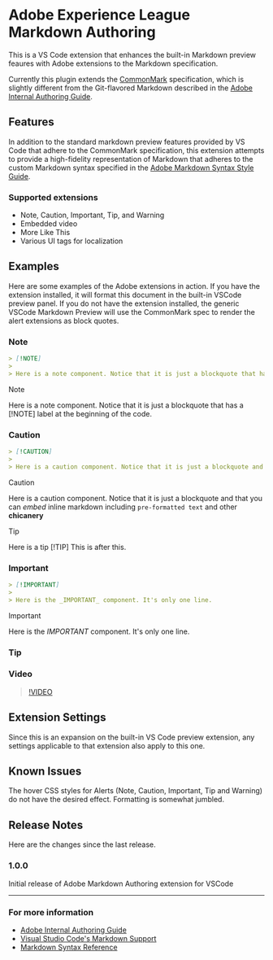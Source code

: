 # Adobe Experience League Markdown Authoring

This is a VS Code extension that enhances the built-in Markdown preview feaures with Adobe extensions to the Markdown specification.

Currently this plugin extends the [CommonMark](https://spec.commonmark.org/) specification, which is slightly different from the Git-flavored Markdown described in the [Adobe Internal Authoring Guide](https://docs.adobe.com/content/help/en/collaborative-doc-instructions/collaboration-guide/markdown/syntax-style-guide.html).

## Features

In addition to the standard markdown preview features provided by VS Code that adhere to the CommonMark specification, this extension attempts to provide a high-fidelity representation of Markdown that adheres to the custom Markdown syntax specified in the [Adobe Markdown Syntax Style Guide](https://docs.adobe.com/content/help/en/collaborative-doc-instructions/collaboration-guide/markdown/syntax-style-guide.html).

### Supported extensions

- Note, Caution, Important, Tip, and Warning
- Embedded video
- More Like This
- Various UI tags for localization

## Examples

Here are some examples of the Adobe extensions in action. If you have the extension installed, it will format this document in the built-in VSCode preview panel. If you do not have the extension installed, the generic VSCode Markdown Preview will use the CommonMark spec to render the alert extensions as block quotes.

### Note

```markdown
> [!NOTE]
>
> Here is a note component. Notice that it is just a blockquote that has a [!NOTE] label at the beginning of the code.
```

> [!NOTE]
>
> Here is a note component. Notice that it is just a blockquote that has a [!NOTE] label at the beginning of the code.

### Caution

```markdown
> [!CAUTION]
>
> Here is a caution component. Notice that it is just a blockquote and that you can _embed_ inline markdown including `pre-formatted text` and other **chicanery**
```

> [!CAUTION]
>
> Here is a caution component. Notice that it is just a blockquote and that you can _embed_ inline markdown including `pre-formatted text` and other **chicanery**

> [!TIP]
>
> Here is a tip [!TIP] This is after this.

### Important

```markdown
> [!IMPORTANT]
>
> Here is the _IMPORTANT_ component. It's only one line.
```

> [!IMPORTANT]
>
> Here is the _IMPORTANT_ component. It's only one line.

### Tip

### Video

> [!VIDEO](https://youtube.com?watch="xyxz")

## Extension Settings

Since this is an expansion on the built-in VS Code preview extension, any settings applicable to that extension also apply to this one.

## Known Issues

The hover CSS styles for Alerts (Note, Caution, Important, Tip and Warning) do not have the desired effect. Formatting is somewhat jumbled.

## Release Notes

Here are the changes since the last release.

### 1.0.0

Initial release of Adobe Markdown Authoring extension for VSCode

---

### For more information

- [Adobe Internal Authoring Guide](https://docs.adobe.com/content/help/en/collaborative-doc-instructions/collaboration-guide/home.html)
- [Visual Studio Code's Markdown Support](http://code.visualstudio.com/docs/languages/markdown)
- [Markdown Syntax Reference](https://help.github.com/articles/markdown-basics/)
